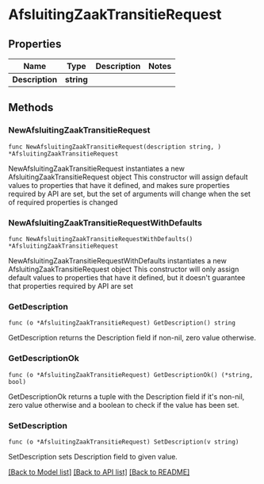# AfsluitingZaakTransitieRequest

## Properties

Name | Type | Description | Notes
------------ | ------------- | ------------- | -------------
**Description** | **string** |  | 

## Methods

### NewAfsluitingZaakTransitieRequest

`func NewAfsluitingZaakTransitieRequest(description string, ) *AfsluitingZaakTransitieRequest`

NewAfsluitingZaakTransitieRequest instantiates a new AfsluitingZaakTransitieRequest object
This constructor will assign default values to properties that have it defined,
and makes sure properties required by API are set, but the set of arguments
will change when the set of required properties is changed

### NewAfsluitingZaakTransitieRequestWithDefaults

`func NewAfsluitingZaakTransitieRequestWithDefaults() *AfsluitingZaakTransitieRequest`

NewAfsluitingZaakTransitieRequestWithDefaults instantiates a new AfsluitingZaakTransitieRequest object
This constructor will only assign default values to properties that have it defined,
but it doesn't guarantee that properties required by API are set

### GetDescription

`func (o *AfsluitingZaakTransitieRequest) GetDescription() string`

GetDescription returns the Description field if non-nil, zero value otherwise.

### GetDescriptionOk

`func (o *AfsluitingZaakTransitieRequest) GetDescriptionOk() (*string, bool)`

GetDescriptionOk returns a tuple with the Description field if it's non-nil, zero value otherwise
and a boolean to check if the value has been set.

### SetDescription

`func (o *AfsluitingZaakTransitieRequest) SetDescription(v string)`

SetDescription sets Description field to given value.



[[Back to Model list]](../README.md#documentation-for-models) [[Back to API list]](../README.md#documentation-for-api-endpoints) [[Back to README]](../README.md)


